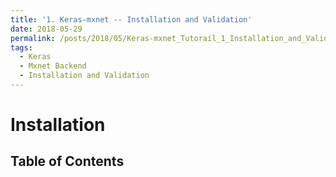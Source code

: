 ```yaml
---
title: '1. Keras-mxnet -- Installation and Validation'
date: 2018-05-29
permalink: /posts/2018/05/Keras-mxnet_Tutorail_1_Installation_and_Validation/
tags:
  - Keras
  - Mxnet Backend
  - Installation and Validation
---
```


# Installation

## Table of Contents
